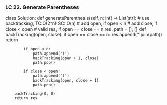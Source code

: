 ### LC 22. Generate Parentheses
class Solution:
    def generateParenthesis(self, n: int) -> List[str]:
        # use backtracking, TC:O(2^n) SC: O(n)
        # add open, if open < n
        # add close, if close < open
        # valid res, if open == close == n
        res, path = [], []
        def backTracking(open, close):
            if open == close == n:
                res.append(''.join(path))
                return 
            
            if open < n:
                path.append('(')
                backTracking(open + 1, close)
                path.pop()
            
            if close < open:
                path.append(')')
                backTracking(open, close + 1)
                path.pop()
        
        backTracking(0, 0)
        return res